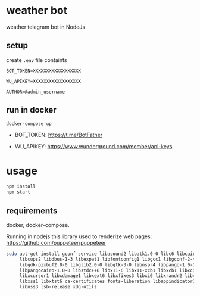 # weather bot

weather telegram bot  in NodeJs

## setup

create ```.env``` file containts

```
BOT_TOKEN=XXXXXXXXXXXXXXXXXX

WU_APIKEY=XXXXXXXXXXXXXXXXXX

AUTHOR=@admin_username

```

## run in docker

```bash
docker-compose up
```


- BOT_TOKEN: https://t.me/BotFather

- WU_APIKEY: https://www.wunderground.com/member/api-keys

# usage

```bash
npm install
npm start
```


## requirements

docker, docker-compose.

Running in nodejs this library used to renderize web pages:
https://github.com/puppeteer/puppeteer

```bash
sudo apt-get install gconf-service libasound2 libatk1.0-0 libc6 libcairo2 \ 
	 libcups2 libdbus-1-3 libexpat1 libfontconfig1 libgcc1 libgconf-2-4 \
	 libgdk-pixbuf2.0-0 libglib2.0-0 libgtk-3-0 libnspr4 libpango-1.0-0 \
	 libpangocairo-1.0-0 libstdc++6 libx11-6 libx11-xcb1 libxcb1 libxcomposite1 \
	 libxcursor1 libxdamage1 libxext6 libxfixes3 libxi6 libxrandr2 libxrender1 \
	 libxss1 libxtst6 ca-certificates fonts-liberation libappindicator1 \
	 libnss3 lsb-release xdg-utils
```
